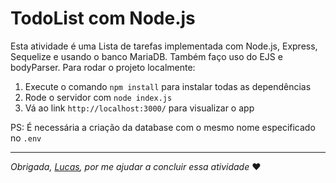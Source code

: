 # TodoList com Node.js
Esta atividade é uma Lista de tarefas implementada com Node.js, Express, Sequelize e usando o banco MariaDB. Também faço uso do EJS e bodyParser.
Para rodar o projeto localmente:
1. Execute o comando `npm install` para instalar todas as dependências
2. Rode o servidor com `node index.js`
3. Vá ao link `http://localhost:3000/` para visualizar o app

PS: É necessária a criação da database com o mesmo nome especificado no `.env`

---
<i> Obrigada, [Lucas](https://github.com/araujo21x), por me ajudar a concluir essa atividade </i> ❤️
